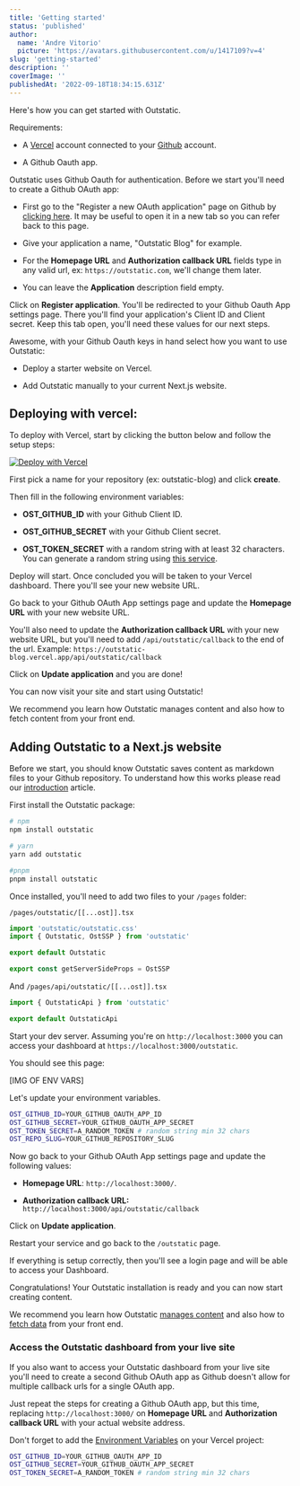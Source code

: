 ```yaml
---
title: 'Getting started'
status: 'published'
author:
  name: 'Andre Vitorio'
  picture: 'https://avatars.githubusercontent.com/u/1417109?v=4'
slug: 'getting-started'
description: ''
coverImage: ''
publishedAt: '2022-09-18T18:34:15.631Z'
---
```


Here's how you can get started with Outstatic.

Requirements:

- A [Vercel](https://vercel.com) account connected to your [Github](https://github.com) account.

- A Github Oauth app.

Outstatic uses Github Oauth for authentication. Before we start you'll need to create a Github OAuth app:

- First go to the "Register a new OAuth application" page on Github by [clicking here](https://github.com/settings/applications/new). It may be useful to open it in a new tab so you can refer back to this page.

- Give your application a name, "Outstatic Blog" for example.

- For the **Homepage URL** and **Authorization callback URL** fields type in any valid url, ex: `https://outstatic.com`, we'll change them later.

- You can leave the **Application** description field empty.

Click on **Register application**. You'll be redirected to your Github Oauth App settings page. There you'll find your application's Client ID and Client secret. Keep this tab open, you'll need these values for our next steps.

Awesome, with your Github Oauth keys in hand select how you want to use Outstatic:

- Deploy a starter website on Vercel.

- Add Outstatic manually to your current Next.js website.

## Deploying with vercel:

To deploy with Vercel, start by clicking the button below and follow the setup steps:

[![Deploy with Vercel](https://vercel.com/button)](https://vercel.com/new/clone?repository-url=https%3A%2F%2Fgithub.com%2Favitorio%2Foutstatic-beta%2Ftree%2Fmain%2Fexamples%2Fblog&env=OST_GITHUB_ID,OST_GITHUB_SECRET,OST_TOKEN_SECRET&project-name=outstatic-blog&repo-name=outstatic-blog&demo-title=Outstatic%20Blog%20Demo&demo-description=A%20statically%20generated%20blog%20example%20using%20Outstatic&demo-url=https%3A%2F%2Foutstatic-blog-example.vercel.app%2F&demo-image=https%3A%2F%2Foutstatic-blog-example.vercel.app%2Fassets%2Foutstatic-demo.png)

First pick a name for your repository (ex: outstatic-blog) and click **create**.

Then fill in the following environment variables:

- **OST_GITHUB_ID** with your Github Client ID.

- **OST_GITHUB_SECRET** with your Github Client secret.

- **OST_TOKEN_SECRET** with a random string with at least 32 characters. You can generate a random string using [this service](https://onlinehashtools.com/generate-random-sha256-hash?&count=1).

Deploy will start. Once concluded you will be taken to your Vercel dashboard. There you'll see your new website URL.

Go back to your Github OAuth App settings page and update the **Homepage URL** with your new website URL.

You'll also need to update the **Authorization callback URL** with your new website URL, but you'll need to add `/api/outstatic/callback` to the end of the url. Example: `https://outstatic-blog.vercel.app/api/outstatic/callback`

Click on **Update application** and you are done!

You can now visit your site and start using Outstatic!

We recommend you learn how Outstatic manages content and also how to fetch content from your front end.

## Adding Outstatic to a Next.js website

Before we start, you should know Outstatic saves content as markdown files to your Github repository. To understand how this works please read our [introduction](https://outstatic.com/docs/introduction) article.

First install the Outstatic package:

```bash
# npm
npm install outstatic

# yarn
yarn add outstatic

#pnpm
pnpm install outstatic
```

Once installed, you'll need to add two files to your `/pages` folder:

`/pages/outstatic/[[...ost]].tsx`

```javascript
import 'outstatic/outstatic.css'
import { Outstatic, OstSSP } from 'outstatic'

export default Outstatic

export const getServerSideProps = OstSSP
```

And `/pages/api/outstatic/[[...ost]].tsx`

```javascript
import { OutstaticApi } from 'outstatic'

export default OutstaticApi
```

Start your dev server. Assuming you're on `http://localhost:3000` you can access your dashboard at `https://localhost:3000/outstatic`.

You should see this page:

[IMG OF ENV VARS]

Let's update your environment variables.

```bash
OST_GITHUB_ID=YOUR_GITHUB_OAUTH_APP_ID
OST_GITHUB_SECRET=YOUR_GITHUB_OAUTH_APP_SECRET
OST_TOKEN_SECRET=A_RANDOM_TOKEN # random string min 32 chars
OST_REPO_SLUG=YOUR_GITHUB_REPOSITORY_SLUG
```

Now go back to your Github OAuth App settings page and update the following values:

- **Homepage URL**: `http://localhost:3000/`.

- **Authorization callback URL:** `http://localhost:3000/api/outstatic/callback`

Click on **Update application**.

Restart your service and go back to the `/outstatic` page.

If everything is setup correctly, then you'll see a login page and will be able to access your Dashboard.

Congratulations! Your Outstatic installation is ready and you can now start creating content.

We recommend you learn how Outstatic [manages content](/docs/introduction) and also how to [fetch data](/docs/fetching-data) from your front end.

### Access the Outstatic dashboard from your live site

If you also want to access your Outstatic dashboard from your live site you'll need to create a second Github OAuth app as Github doesn't allow for multiple callback urls for a single OAuth app.

Just repeat the steps for creating a Github OAuth app, but this time, replacing `http://localhost:3000/` on **Homepage URL** and **Authorization callback URL** with your actual website address.

Don't forget to add the [Environment Variables](https://vercel.com/docs/concepts/projects/environment-variables) on your Vercel project:

```bash
OST_GITHUB_ID=YOUR_GITHUB_OAUTH_APP_ID
OST_GITHUB_SECRET=YOUR_GITHUB_OAUTH_APP_SECRET
OST_TOKEN_SECRET=A_RANDOM_TOKEN # random string min 32 chars
```
